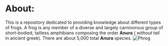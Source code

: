 # About:
This is a repository dedicated to providing knowledge about different types of frogs. A frog is any member of a diverse and largely carnivorous group of short-bodied, tailless amphibians composing the order **Anura** ( *without tail* in ancient greek). There are about 5,000 total **Anura** species. 
![Phrog](https://i.kym-cdn.com/photos/images/newsfeed/001/488/258/74e.gif)
